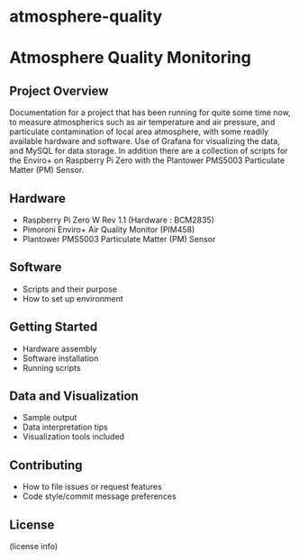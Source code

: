 # atmosphere-quality

# Atmosphere Quality Monitoring

## Project Overview
Documentation for a project that has been running for quite some time now, to measure atmospherics such as air temperature and air pressure, and particulate contamination of local area atmosphere, with some readily available hardware and software. Use of Grafana for visualizing the data, and MySQL for data storage. 
In addition there are a collection of scripts for the Enviro+ on Raspberry Pi Zero with the Plantower PMS5003 Particulate Matter (PM) Sensor.

## Hardware
- Raspberry Pi Zero W Rev 1.1 (Hardware	: BCM2835)
- Pimoroni Enviro+ Air Quality Monitor (PIM458)
- Plantower PMS5003 Particulate Matter (PM) Sensor

## Software
- Scripts and their purpose
- How to set up environment

## Getting Started
- Hardware assembly
- Software installation
- Running scripts

## Data and Visualization
- Sample output
- Data interpretation tips
- Visualization tools included

## Contributing
- How to file issues or request features
- Code style/commit message preferences

## License
(license info)
